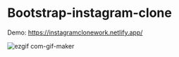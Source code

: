 # Bootstrap-instagram-clone
Demo: https://instagramclonework.netlify.app/

![ezgif com-gif-maker](https://user-images.githubusercontent.com/81578763/142420817-3b4fba8e-e168-46f3-9296-67a5657dd6d9.gif)
